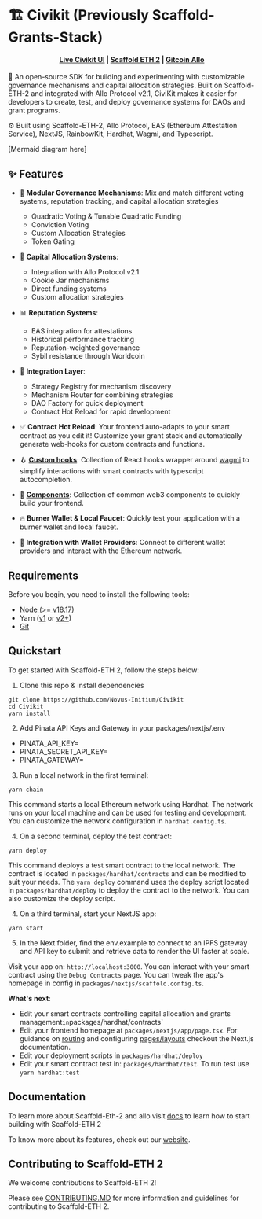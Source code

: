# 🏗 Civikit (Previously Scaffold-Grants-Stack)

<h4 align="center">
  <a href="https://civikit.vercel.app">Live Civikit UI</a> |
  <a href="https://docs.scaffoldeth.io">Scaffold ETH 2</a> |
  <a href="https://github.com/allo-protocol">Gitcoin Allo</a>
</h4>

🧪 An open-source SDK for building and experimenting with customizable governance mechanisms and capital allocation strategies. Built on Scaffold-ETH-2 and integrated with Allo Protocol v2.1, CiviKit makes it easier for developers to create, test, and deploy governance systems for DAOs and grant programs.

⚙️ Built using Scaffold-ETH-2, Allo Protocol, EAS (Ethereum Attestation Service), NextJS, RainbowKit, Hardhat, Wagmi, and Typescript.

[Mermaid diagram here]

## ✨ Features

- 🔄 **Modular Governance Mechanisms**: Mix and match different voting systems, reputation tracking, and capital allocation strategies
  - Quadratic Voting & Tunable Quadratic Funding
  - Conviction Voting
  - Custom Allocation Strategies
  - Token Gating

- 🏦 **Capital Allocation Systems**:
  - Integration with Allo Protocol v2.1
  - Cookie Jar mechanisms
  - Direct funding systems
  - Custom allocation strategies

- 📊 **Reputation Systems**:
  - EAS integration for attestations
  - Historical performance tracking
  - Reputation-weighted governance
  - Sybil resistance through Worldcoin

- 🔗 **Integration Layer**:
  - Strategy Registry for mechanism discovery
  - Mechanism Router for combining strategies
  - DAO Factory for quick deployment
  - Contract Hot Reload for rapid development

- ✅ **Contract Hot Reload**: Your frontend auto-adapts to your smart contract as you edit it! Customize your grant stack and automatically generate web-hooks for custom contracts and functions. 
- 🪝 **[Custom hooks](https://docs.scaffoldeth.io/hooks/)**: Collection of React hooks wrapper around [wagmi](https://wagmi.sh/) to simplify interactions with smart contracts with typescript autocompletion.
- 🧱 [**Components**](https://docs.scaffoldeth.io/components/): Collection of common web3 components to quickly build your frontend.
- 🔥 **Burner Wallet & Local Faucet**: Quickly test your application with a burner wallet and local faucet.
- 🔐 **Integration with Wallet Providers**: Connect to different wallet providers and interact with the Ethereum network.

## Requirements

Before you begin, you need to install the following tools:

- [Node (>= v18.17)](https://nodejs.org/en/download/)
- Yarn ([v1](https://classic.yarnpkg.com/en/docs/install/) or [v2+](https://yarnpkg.com/getting-started/install))
- [Git](https://git-scm.com/downloads)

## Quickstart

To get started with Scaffold-ETH 2, follow the steps below:

1. Clone this repo & install dependencies

```
git clone https://github.com/Novus-Initium/Civikit
cd Civikit
yarn install
```

2. Add Pinata API Keys and Gateway in your packages/nextjs/.env

- PINATA_API_KEY=
- PINATA_SECRET_API_KEY=
- PINATA_GATEWAY=

3. Run a local network in the first terminal:

```
yarn chain
```

This command starts a local Ethereum network using Hardhat. The network runs on your local machine and can be used for testing and development. You can customize the network configuration in `hardhat.config.ts`.



4. On a second terminal, deploy the test contract:

```
yarn deploy
```

This command deploys a test smart contract to the local network. The contract is located in `packages/hardhat/contracts` and can be modified to suit your needs. The `yarn deploy` command uses the deploy script located in `packages/hardhat/deploy` to deploy the contract to the network. You can also customize the deploy script.

4. On a third terminal, start your NextJS app:

```
yarn start
```

5. In the Next folder, find the env.example to connect to an IPFS gateway and API key to submit and retrieve data to render the UI faster at scale. 

Visit your app on: `http://localhost:3000`. You can interact with your smart contract using the `Debug Contracts` page. You can tweak the app's homepage in config in `packages/nextjs/scaffold.config.ts`.

**What's next**:

- Edit your smart contracts controlling capital allocation and grants management` in `packages/hardhat/contracts`
- Edit your frontend homepage at `packages/nextjs/app/page.tsx`. For guidance on [routing](https://nextjs.org/docs/app/building-your-application/routing/defining-routes) and configuring [pages/layouts](https://nextjs.org/docs/app/building-your-application/routing/pages-and-layouts) checkout the Next.js documentation.
- Edit your deployment scripts in `packages/hardhat/deploy`
- Edit your smart contract test in: `packages/hardhat/test`. To run test use `yarn hardhat:test`

## Documentation

To learn more about Scaffold-Eth-2 and allo visit [docs](https://docs.scaffoldeth.io) to learn how to start building with Scaffold-ETH 2

To know more about its features, check out our [website](https://scaffoldeth.io).

## Contributing to Scaffold-ETH 2

We welcome contributions to Scaffold-ETH 2!

Please see [CONTRIBUTING.MD](https://github.com/scaffold-eth/scaffold-eth-2/blob/main/CONTRIBUTING.md) for more information and guidelines for contributing to Scaffold-ETH 2.
